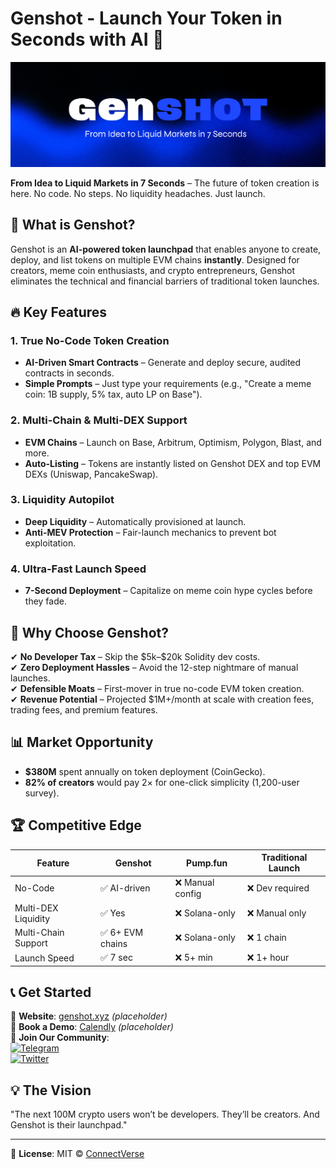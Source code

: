 # Genshot - Launch Your Token in Seconds with AI 🚀

<p align="center">
  <img src="/public/social-image.png" alt="Genshot Banner">
</p>

**From Idea to Liquid Markets in 7 Seconds** – The future of token creation is here. No code. No steps. No liquidity headaches. Just launch.

## 📌 What is Genshot?

Genshot is an **AI-powered token launchpad** that enables anyone to create, deploy, and list tokens on multiple EVM chains **instantly**. Designed for creators, meme coin enthusiasts, and crypto entrepreneurs, Genshot eliminates the technical and financial barriers of traditional token launches.

## 🔥 Key Features

### 1. **True No-Code Token Creation**
   - **AI-Driven Smart Contracts** – Generate and deploy secure, audited contracts in seconds.
   - **Simple Prompts** – Just type your requirements (e.g., "Create a meme coin: 1B supply, 5% tax, auto LP on Base").

### 2. **Multi-Chain & Multi-DEX Support**
   - **EVM Chains** – Launch on Base, Arbitrum, Optimism, Polygon, Blast, and more.
   - **Auto-Listing** – Tokens are instantly listed on Genshot DEX and top EVM DEXs (Uniswap, PancakeSwap).

### 3. **Liquidity Autopilot**
   - **Deep Liquidity** – Automatically provisioned at launch.
   - **Anti-MEV Protection** – Fair-launch mechanics to prevent bot exploitation.

### 4. **Ultra-Fast Launch Speed**
   - **7-Second Deployment** – Capitalize on meme coin hype cycles before they fade.

## 🚀 Why Choose Genshot?

✔ **No Developer Tax** – Skip the \$5k–\$20k Solidity dev costs.  
✔ **Zero Deployment Hassles** – Avoid the 12-step nightmare of manual launches.  
✔ **Defensible Moats** – First-mover in true no-code EVM token creation.  
✔ **Revenue Potential** – Projected \$1M+/month at scale with creation fees, trading fees, and premium features.  

## 📊 Market Opportunity

- **\$380M** spent annually on token deployment (CoinGecko).  
- **82% of creators** would pay 2× for one-click simplicity (1,200-user survey).  

## 🏆 Competitive Edge

| **Feature**       | **Genshot** | **Pump.fun** | **Traditional Launch** |
|-------------------|------------|--------------|------------------------|
| No-Code           | ✅ AI-driven | ❌ Manual config | ❌ Dev required |
| Multi-DEX Liquidity | ✅ Yes | ❌ Solana-only | ❌ Manual only |
| Multi-Chain Support | ✅ 6+ EVM chains | ❌ Solana-only | ❌ 1 chain |
| Launch Speed      | ✅ 7 sec | ❌ 5+ min | ❌ 1+ hour |

## 📞 Get Started

🔗 **Website**: [genshot.xyz](https://genshot.vercel.app) *(placeholder)*  
📅 **Book a Demo**: [Calendly](https://calendly.com/quantumworld394/30min) *(placeholder)*  
📢 **Join Our Community**:  
[![Telegram](https://img.shields.io/badge/Telegram-2CA5E0?style=flat&logo=telegram)](https://t.me/connectverse)  
[![Twitter](https://img.shields.io/badge/Twitter-1DA1F2?style=flat&logo=twitter)](https://x.com/ConnectVerse3)  

## 💡 The Vision

"The next 100M crypto users won’t be developers. They’ll be creators. And Genshot is their launchpad."  

---

📜 **License**: MIT © [ConnectVerse](https://linktr.ee/connectverseweb3)